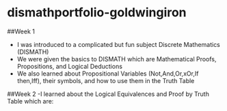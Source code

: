 # dismathportfolio-goldwingiron

##Week 1
- I was introduced to a complicated but fun subject Discrete Mathematics (DISMATH)
- We were given the basics to DISMATH which are Mathematical Proofs, Propositions, and Logical Deductions
- We also learned about Propositional Variables (Not,And,Or,xOr,If then,Iff), their symbols, and how to use them in the Truth Table

##Week 2
-I learned about the Logical Equivalences and Proof by Truth Table which are:
 
